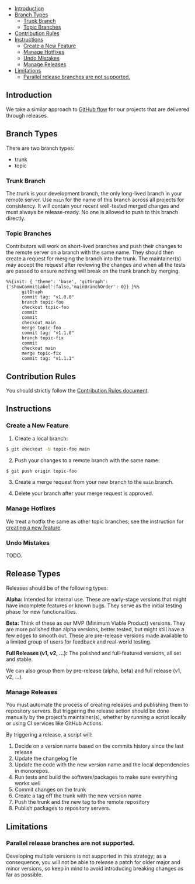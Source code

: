 - [Introduction](#introduction)
- [Branch Types](#branch-types)
  - [Trunk Branch](#trunk-branch)
  - [Topic Branches](#topic-branches)
- [Contribution Rules](#contribution-rules)
- [Instructions](#instructions)
  - [Create a New Feature](#create-a-new-feature)
  - [Manage Hotfixes](#manage-hotfixes)
  - [Undo Mistakes](#undo-mistakes)
  - [Manage Releases](#manage-releases)
- [Limitations](#limitations)
  - [Parallel release branches are not supported.](#parallel-release-branches-are-not-supported)

## Introduction
We take a similar approach to [GitHub flow](https://githubflow.github.io/) for our projects that are delivered through releases.

## Branch Types
There are two branch types:
- trunk
- topic

### Trunk Branch
The trunk is your development branch, the only long-lived branch in your remote server. Use `main` for the name of this branch across all projects for consistency. It will contain your recent well-tested merged changes and must always be release-ready. No one is allowed to push to this branch directly.

### Topic Branches
Contributors will work on short-lived branches and push their changes to the remote server on a branch with the same name. They should then create a request for merging the branch into the trunk. The maintainer(s) may accept the request after reviewing the changes and when all the tests are passed to ensure nothing will break on the trunk branch by merging.

```mermaid
%%{init: { 'theme': 'base', 'gitGraph': {'showCommitLabel':false,'mainBranchOrder': 0}} }%%
      gitGraph
      commit tag: "v1.0.0"
      branch topic-foo
      checkout topic-foo
      commit
      commit
      checkout main
      merge topic-foo
      commit tag: "v1.1.0"
      branch topic-fix
      commit
      checkout main
      merge topic-fix
      commit tag: "v1.1.1"
```

## Contribution Rules
You should strictly follow the [Contribution Rules document](/contribution-rules.md). 

## Instructions

### Create a New Feature
1. Create a local branch:
```bash
$ git checkout -b topic-foo main
```

2. Push your changes to a remote branch with the same name:
```bash
$ git push origin topic-foo
```

3. Create a merge request from your new branch to the `main` branch.

4. Delete your branch after your merge request is approved.

### Manage Hotfixes
We treat a hotfix the same as other topic branches; see the instruction for [creating a new feature](#create-a-new-feature).

### Undo Mistakes
TODO.

## Release Types

Releases should be of the following types:

**Alpha:** Intended for internal use. These are early-stage versions that might have incomplete features or known bugs. They serve as the initial testing phase for new functionalities.

**Beta:** Think of these as our MVP (Minimum Viable Product) versions. They are more polished than alpha versions, better tested, but might still have a few edges to smooth out. These are pre-release versions made available to a limited group of users for feedback and real-world testing.

**Full Releases (v1, v2, ...):** The polished and full-featured versions, all set and stable.

We can also group them by pre-release (alpha, beta) and full release (v1, v2, ...).

### Manage Releases 

You must automate the process of creating releases and publishing them to repository servers. But triggering the release action should be done manually by the project's maintainer(s), whether by running a script locally or using CI services like GitHub Actions. 

By triggering a release, a script will:
1. Decide on a version name based on the commits history since the last release
2. Update the changelog file
3. Update the code with the new version name and the local dependencies in monorepos.
4. Run tests and build the software/packages to make sure everything works well
5. Commit changes on the trunk 
6. Create a tag off the trunk with the new version name
7. Push the trunk and the new tag to the remote repository 
8. Publish packages to repository servers.

## Limitations

### Parallel release branches are not supported.
Developing multiple versions is not supported in this strategy; as a consequence, you will not be able to release a patch for older major and minor versions, so keep in mind to avoid introducing breaking changes as far as possible.
